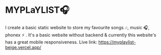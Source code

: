 # MYPLaYLIST🎧
I create a basic static website to store my favourite songs 🎶, music 🎧, phonex ⚡ . It's a basic website without backend & currently this website's has a great mobile responsiveness.
Live link: https://myplaylist-beige.vercel.app/
